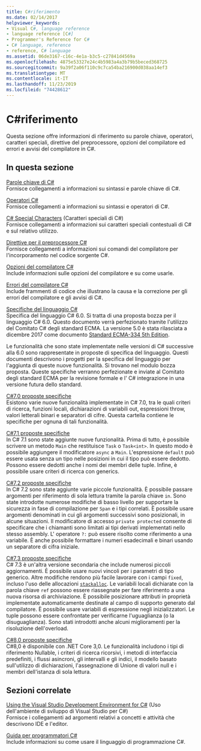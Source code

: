 ```yaml
---
title: C#riferimento
ms.date: 02/14/2017
helpviewer_keywords:
- Visual C#, language reference
- language reference [C#]
- Programmer's Reference for C#
- C# language, reference
- reference, C# language
ms.assetid: 06de3167-c16c-4e1a-b3c5-c27841d4569a
ms.openlocfilehash: 4875e53327e24c4b5983a4a3b79b5beced368725
ms.sourcegitcommit: 9a39f2a06f110c9c7ca54ba216900d038aa14ef3
ms.translationtype: MT
ms.contentlocale: it-IT
ms.lasthandoff: 11/23/2019
ms.locfileid: "74428612"
---
```

# <a name="c-reference"></a>C#riferimento

Questa sezione offre informazioni di riferimento su parole chiave, operatori, caratteri speciali, direttive del preprocessore, opzioni del compilatore ed errori e avvisi del compilatore in C#.  
  
## <a name="in-this-section"></a>In questa sezione

 [Parole chiave di C#](./keywords/index.md)  
 Fornisce collegamenti a informazioni su sintassi e parole chiave di C#.  
  
 [Operatori C#](./operators/index.md)  
 Fornisce collegamenti a informazioni su sintassi e operatori di C#.  

 [C# Special Characters](./tokens/index.md) (Caratteri speciali di C#)  
 Fornisce collegamenti a informazioni sui caratteri speciali contestuali di C# e sul relativo utilizzo.  

 [Direttive per il preprocessore C#](./preprocessor-directives/index.md)  
 Fornisce collegamenti a informazioni sui comandi del compilatore per l'incorporamento nel codice sorgente C#.  
  
 [Opzioni del compilatore C#](./compiler-options/index.md)  
 Include informazioni sulle opzioni del compilatore e su come usarle.  
  
 [Errori del compilatore C#](./compiler-messages/index.md)  
 Include frammenti di codice che illustrano la causa e la correzione per gli errori del compilatore e gli avvisi di C#.  
  
 [Specifiche del linguaggio C#](../../../_csharplang/spec/introduction.md)  
 Specifica del linguaggio C# 6.0. Si tratta di una proposta bozza per il linguaggio C# 6.0. Questo documento verrà perfezionato tramite l'utilizzo del Comitato C# degli standard ECMA. La versione 5.0 è stata rilasciata a dicembre 2017 come documento [Standard ECMA-334 5th Edition](https://www.ecma-international.org/publications/files/ECMA-ST/ECMA-334.pdf).

Le funzionalità che sono state implementate nelle versioni di C# successive alla 6.0 sono rappresentate in proposte di specifica del linguaggio. Questi documenti descrivono i progetti per la specifica del linguaggio per l'aggiunta di queste nuove funzionalità. Si trovano nel modulo bozza proposta. Queste specifiche verranno perfezionate e inviate al Comitato degli standard ECMA per la revisione formale e l' C# integrazione in una versione futura dello standard.

 [C#7,0 proposte specifiche](../../../_csharplang/proposals/csharp-7.0/pattern-matching.md)  
 Esistono varie nuove funzionalità implementate in C# 7.0, tra le quali criteri di ricerca, funzioni locali, dichiarazioni di variabili out, espressioni throw, valori letterali binari e separatori di cifre. Questa cartella contiene le specifiche per ognuna di tali funzionalità.
  
 [C#7,1 proposte specifiche](../../../_csharplang/proposals/csharp-7.1/async-main.md)  
 In C# 7.1 sono state aggiunte nuove funzionalità. Prima di tutto, è possibile scrivere un metodo `Main` che restituisce `Task` o `Task<int>`. In questo modo è possibile aggiungere il modificatore `async` a `Main`. L'espressione `default` può essere usata senza un tipo nelle posizioni in cui il tipo può essere dedotto. Possono essere dedotti anche i nomi dei membri delle tuple. Infine, è possibile usare criteri di ricerca con generics.

 [C#7,2 proposte specifiche](../../../_csharplang/proposals/csharp-7.2/readonly-ref.md)  
 In C# 7.2 sono state aggiunte varie piccole funzionalità. È possibile passare argomenti per riferimento di sola lettura tramite la parola chiave `in`. Sono state introdotte numerose modifiche di basso livello per supportare la sicurezza in fase di compilazione per `Span` e i tipi correlati. È possibile usare argomenti denominati in cui gli argomenti successivi sono posizionali, in alcune situazioni. Il modificatore di accesso `private protected` consente di specificare che i chiamanti sono limitati ai tipi derivati implementati nello stesso assembly. L' operatore `?:` può essere risolto come riferimento a una variabile. È anche possibile formattare i numeri esadecimali e binari usando un separatore di cifra iniziale.

 [C#7,3 proposte specifiche](../../../_csharplang/proposals/csharp-7.3/blittable.md)  
 C# 7.3 è un'altra versione secondaria che include numerosi piccoli aggiornamenti. È possibile usare nuovi vincoli per i parametri di tipo generico. Altre modifiche rendono più facile lavorare con i campi `fixed`, incluso l'uso delle allocazioni [`stackalloc`](./operators/stackalloc.md). Le variabili locali dichiarate con la parola chiave `ref` possono essere riassegnate per fare riferimento a una nuova risorsa di archiviazione. È possibile posizionare attributi in proprietà implementate automaticamente destinate al campo di supporto generato dal compilatore. È possibile usare variabili di espressione negli inizializzatori. Le tuple possono essere confrontate per verificarne l'uguaglianza (o la disuguaglianza). Sono stati introdotti anche alcuni miglioramenti per la risoluzione dell'overload.
  
 [C#8,0 proposte specifiche](../../../_csharplang/proposals/csharp-8.0/nullable-reference-types.md)  
 C#8,0 è disponibile con .NET Core 3,0. Le funzionalità includono i tipi di riferimento Nullable, i criteri di ricerca ricorsivi, i metodi di interfaccia predefiniti, i flussi asincroni, gli intervalli e gli indici, il modello basato sull'utilizzo di dichiarazioni, l'assegnazione di Unione di valori null e i membri dell'istanza di sola lettura.
  
## <a name="related-sections"></a>Sezioni correlate  

 [Using the Visual Studio Development Environment for C#](/visualstudio/get-started/csharp) (Uso dell'ambiente di sviluppo di Visual Studio per C#)  
 Fornisce i collegamenti ad argomenti relativi a concetti e attività che descrivono IDE e l'editor.  
  
 [Guida per programmatori C#](../programming-guide/index.md)  
 Include informazioni su come usare il linguaggio di programmazione C#.
